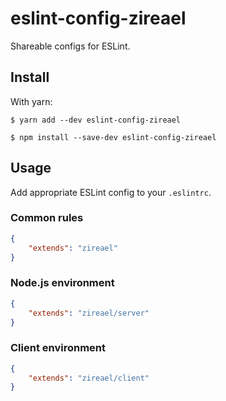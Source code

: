 # eslint-config-zireael

Shareable configs for ESLint.

## Install

With yarn:

```
$ yarn add --dev eslint-config-zireael
```

```
$ npm install --save-dev eslint-config-zireael
```

## Usage

Add appropriate ESLint config to your `.eslintrc`.

### Common rules

```json
{
	"extends": "zireael"
}
```

### Node.js environment

```json
{
	"extends": "zireael/server"
}
```

### Client environment

```json
{
	"extends": "zireael/client"
}
```
